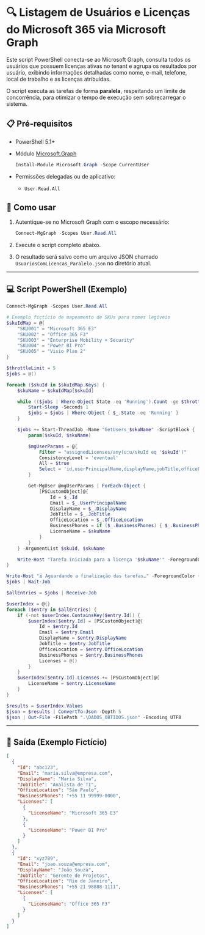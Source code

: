 # 🔍 Listagem de Usuários e Licenças do Microsoft 365 via Microsoft Graph

Este script PowerShell conecta-se ao Microsoft Graph, consulta todos os usuários que possuem licenças ativas no tenant e agrupa os resultados por usuário, exibindo informações detalhadas como nome, e-mail, telefone, local de trabalho e as licenças atribuídas.

O script executa as tarefas de forma **paralela**, respeitando um limite de concorrência, para otimizar o tempo de execução sem sobrecarregar o sistema.

## 📋 Pré-requisitos

* PowerShell 5.1+
* Módulo [Microsoft.Graph](https://learn.microsoft.com/en-us/powershell/microsoftgraph/overview)

  ```powershell
  Install-Module Microsoft.Graph -Scope CurrentUser
  ```
* Permissões delegadas ou de aplicativo:

  * `User.Read.All`

## 🚀 Como usar

1. Autentique-se no Microsoft Graph com o escopo necessário:

   ```powershell
   Connect-MgGraph -Scopes User.Read.All
   ```

2. Execute o script completo abaixo.

3. O resultado será salvo como um arquivo JSON chamado `UsuariosComLicencas_Paralelo.json` no diretório atual.

---

## 💻 Script PowerShell (Exemplo)

```powershell
Connect-MgGraph -Scopes User.Read.All

# Exemplo fictício de mapeamento de SKUs para nomes legíveis
$skuIdMap = @{
    "SKU001" = "Microsoft 365 E3"
    "SKU002" = "Office 365 F3"
    "SKU003" = "Enterprise Mobility + Security"
    "SKU004" = "Power BI Pro"
    "SKU005" = "Visio Plan 2"
}

$throttleLimit = 5
$jobs = @()

foreach ($skuId in $skuIdMap.Keys) {
    $skuName = $skuIdMap[$skuId]

    while (($jobs | Where-Object State -eq 'Running').Count -ge $throttleLimit) {
        Start-Sleep -Seconds 1
        $jobs = $jobs | Where-Object { $_.State -eq 'Running' }
    }

    $jobs += Start-ThreadJob -Name "GetUsers_$skuName" -ScriptBlock {
        param($skuId, $skuName)

        $mgUserParams = @{
            Filter = "assignedLicenses/any(u:u/skuId eq '$skuId')"
            ConsistencyLevel = 'eventual'
            All = $true
            Select = 'id,userPrincipalName,displayName,jobTitle,officeLocation,businessPhones'
        }

        Get-MgUser @mgUserParams | ForEach-Object {
            [PSCustomObject]@{
                Id = $_.Id
                Email = $_.UserPrincipalName
                DisplayName = $_.DisplayName
                JobTitle = $_.JobTitle
                OfficeLocation = $_.OfficeLocation
                BusinessPhones = if ($_.BusinessPhones) { $_.BusinessPhones -join "; " } else { "" }
                LicenseName = $skuName
            }
        }
    } -ArgumentList $skuId, $skuName

    Write-Host "Tarefa iniciada para a licença '$skuName'" -ForegroundColor DarkCyan
}

Write-Host "⏳ Aguardando a finalização das tarefas…" -ForegroundColor Cyan
$jobs | Wait-Job

$allEntries = $jobs | Receive-Job

$userIndex = @{}
foreach ($entry in $allEntries) {
    if (-not $userIndex.ContainsKey($entry.Id)) {
        $userIndex[$entry.Id] = [PSCustomObject]@{
            Id = $entry.Id
            Email = $entry.Email
            DisplayName = $entry.DisplayName
            JobTitle = $entry.JobTitle
            OfficeLocation = $entry.OfficeLocation
            BusinessPhones = $entry.BusinessPhones
            Licenses = @()
        }
    }
    $userIndex[$entry.Id].Licenses += [PSCustomObject]@{
        LicenseName = $entry.LicenseName
    }
}

$results = $userIndex.Values
$json = $results | ConvertTo-Json -Depth 5
$json | Out-File -FilePath ".\DADOS_OBTIDOS.json" -Encoding UTF8
```

---

## 📁 Saída (Exemplo Fictício)

```json
[
  {
    "Id": "abc123",
    "Email": "maria.silva@empresa.com",
    "DisplayName": "Maria Silva",
    "JobTitle": "Analista de TI",
    "OfficeLocation": "São Paulo",
    "BusinessPhones": "+55 11 99999-0000",
    "Licenses": [
      {
        "LicenseName": "Microsoft 365 E3"
      },
      {
        "LicenseName": "Power BI Pro"
      }
    ]
  },
  {
    "Id": "xyz789",
    "Email": "joao.souza@empresa.com",
    "DisplayName": "João Souza",
    "JobTitle": "Gerente de Projetos",
    "OfficeLocation": "Rio de Janeiro",
    "BusinessPhones": "+55 21 98888-1111",
    "Licenses": [
      {
        "LicenseName": "Office 365 F3"
      }
    ]
  }
]
